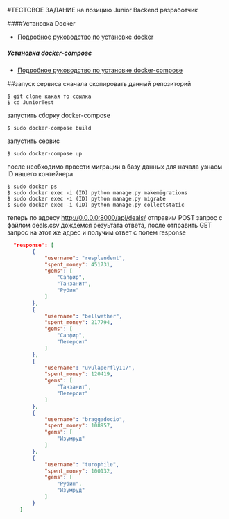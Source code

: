 #ТЕСТОВОЕ ЗАДАНИЕ на позицию Junior Backend разработчик 

####Установка Docker
* [Подробное руководство по установке docker](https://docs.docker.com/install/linux/docker-ce/ubuntu/)

##### Установка docker-compose

* [Подробное руководство по установке docker-compose](https://docs.docker.com/compose/install/)

##запуск сервиса
сначала скопировать данный репозиторий 

~~~
$ git clone какая то ссылка
$ cd JuniorTest
~~~
запустить сборку docker-compose

~~~
$ sudo docker-compose build
~~~

запустить сервис

~~~
$ sudo docker-compose up
~~~

после необходимо првести миграции в базу данных 
для начала узнаем ID нашего контейнера
~~~
$ sudo docker ps
$ sudo docker exec -i (ID) python manage.py makemigrations
$ sudo docker exec -i (ID) python manage.py migrate
$ sudo docker exec -i (ID) python manage.py collectstatic
~~~
теперь по адресу 
http://0.0.0.0:8000/api/deals/ отправим POST запрос с файлом deals.csv
дождемся резуьтата ответа, 
после отправить GET запрос на этот же адрес и получим ответ с полем response 
```json
  "response": [
        {
            "username": "resplendent",
            "spent_money": 451731,
            "gems": [
                "Сапфир",
                "Танзанит",
                "Рубин"
            ]
        },
        {
            "username": "bellwether",
            "spent_money": 217794,
            "gems": [
                "Сапфир",
                "Петерсит"
            ]
        },
        {
            "username": "uvulaperfly117",
            "spent_money": 120419,
            "gems": [
                "Танзанит",
                "Петерсит"
            ]
        },
        {
            "username": "braggadocio",
            "spent_money": 108957,
            "gems": [
                "Изумруд"
            ]
        },
        {
            "username": "turophile",
            "spent_money": 100132,
            "gems": [
                "Рубин",
                "Изумруд"
            ]
        }
    ]
```
